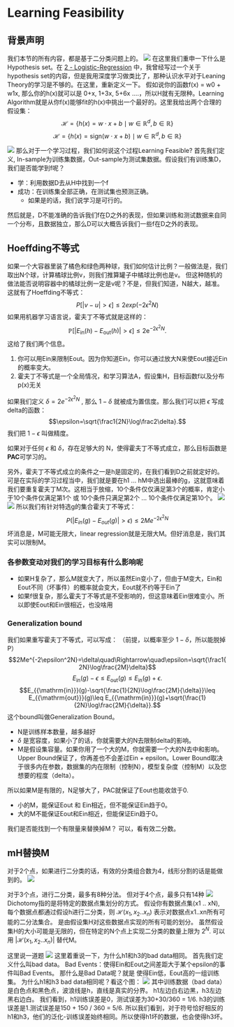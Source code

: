 # Learning Feasibility
## 背景声明
我们本节的所有内容，都是基于二分类问题上的。
![](assets/Pasted%20image%2020241124232246.webp)
在这里我们重申一下什么是Hypothesis set。在 [2 - Logistic-Regression](2%20-%20Logistic-Regression.md) 中，我曾经写过一个关于hypothesis set的内容，但是我用深度学习做类比了，那种认识水平对于Leaning Theory的学习是不够的。在这里，重新定义一下。
假如说你的函数f(x) = w0 + w1x, 那么你的h(x)就可以是 0+x, 1+3x, 5+6x ....，所以H就有无限种。Learning Algorithm就是从你f(x)能够fit的h(x)中挑出一个最好的。这里我给出两个合理的假设集：
$$\mathcal{H}=\{h(x)=w\cdot x+b\mid w\in\mathbb{R}^d,b\in\mathbb{R}\}$$
$$\mathcal{H}=\{h(x)=\mathrm{sign}(w\cdot x+b)\mid w\in\mathbb{R}^d,b\in\mathbb{R}\}$$

![](assets/Pasted%20image%2020241124232706.webp)
那么对于一个学习过程，我们如何说这个过程Learning Feasible?
首先我们定义, In-sample为训练集数据，Out-sample为测试集数据。假设我们有训练集D，我们是否能学到f呢？
- 学：利用数据D去从H中找到一个f
- 成功：在训练集全部正确，在测试集也预测正确。
	- 如果是的话，我们说学习是可行的。

然后就是，D不能准确的告诉我们f在D之外的表现，但如果训练和测试数据来自同一个分布，且数据独立，那么D可以大概告诉我们一些f在D之外的表现。

## Hoeffding不等式
如果一个大容器里装了橘色和绿色两种球，我们如何估计比例？一般做法是，我们取出N个球，计算橘球比例v，则我们推算罐子中橘球比例也是v。
但这种随机的做法能否说明容器中的橘球比例一定是v呢？不是，但我们知道，N越大，越准。这就有了Hoeffding不等式：
$$P[|v-u|>\epsilon]\leq2exp(-2\epsilon^2N)$$
如果用机器学习语言说，霍夫丁不等式就是这样的：
$$\mathbb{P}\left[|E_{{\mathrm{in}}}(h)-E_{{\mathrm{out}}}(h)|>\epsilon\right]\leq2\mathrm{e}^{{-2\epsilon^{2}N}}.$$
这给了我们两个信息。
1. 你可以用Ein来限制Eout。因为你知道Ein，你可以通过放大N来使Eout接近Ein的概率变大。
2. 霍夫丁不等式是一个全局情况，和学习算法A，假设集H，目标函数f以及分布p(x)无关

如果我们定义 $\delta=2e^{-2\epsilon^2N}$ , 那么 $1-\delta$ 就被成为置信度。那么我们可以把 $\epsilon$ 写成delta的函数：
$$\epsilon=\sqrt{\frac1{2N}\log\frac2\delta}.$$
我们把 $1-\epsilon$ 叫做精度。

如果对于任何 $\epsilon$ 和 $\delta$，存在足够大的 N，使得霍夫丁不等式成立，那么目标函数是**PAC**可学习的。

另外，霍夫丁不等式成立的条件之一是h是固定的，在我们看到D之前就定好的。可是在实际的学习过程当中，我们就是要在h1 ... hM中选出最棒的g，这就意味着我们要重复霍夫丁M次。这相当于放缩，10个条件仅仅满足第3个的概率，肯定小于10个条件仅满足第1个 或 10个条件只满足第2个 ... 10个条件仅满足第10个。
![](assets/Pasted%20image%2020241125014344.webp)
![](assets/Pasted%20image%2020241125014404.webp)
所以我们有针对特选g的集合霍夫丁不等式：
$$P\left(\left|E_{in}(g)-E_{out}(g)\right|>\epsilon\right)\leq2Me^{-2\epsilon^2N}$$
坏消息是，M可能无限大，linear regression就是无限大M。但好消息是，我们其实可以限制M。

### 各参数变动对我们的学习目标有什么影响呢
- 如果H复杂了，那么M就变大了，所以虽然Ein变小了，但由于M变大，Ein和Eout不同（坏事件）的概率就会变大，Eout就不约等于Ein了
- 如果f很复杂，那么霍夫丁不等式是不受影响的，但这意味着Ein很难变小。所以即使Eout和Ein很相近，也没啥用
### Generalization bound
我们如果重写霍夫丁不等式，可以写成：
（前提，以概率至少 $1-\delta$，所以能脱掉P）
$$2Me^{-2\epsilon^2N}=\delta\quad\Rightarrow\quad\epsilon=\sqrt{\frac1{2N}\log\frac{2M}\delta}$$
$$E_{{\mathrm{in}}}(g)-\epsilon\leq E_{{\mathrm{out}}}(g)\leq E_{{\mathrm{in}}}(g)+\epsilon.$$
$$E_{{\mathrm{in}}}(g)-\sqrt{\frac{1}{2N}\log\frac{2M}{\delta}}\leq E_{{\mathrm{out}}}(g)\leq E_{{\mathrm{in}}}(g)+\sqrt{\frac{1}{2N}\log\frac{2M}{\delta}}.$$
这个bound叫做Generalization Bound。
- N是训练样本数量，越多越好
-  $\delta$ 是宽容度，如果小了的话，你就需要大的N去限制delta的影响。
- M是假设集容量。如果你用了一个大的M，你就需要一个大的N去中和影响。
Upper Bound保证了，你再差也不会差过Ein + epsilon。Lower Bound取决于很多内在参数，数据集的内在限制（控制N），模型复杂度（控制M）以及您想要的程度（delta）。

所以如果M是有限的，N足够大了，PAC就保证了Eout也能收敛于0.
- 小的M，能保证Eout 和 Ein相近，但不能保证Ein趋于0。
- 大的M不能保证Eout和Ein相近，但能保证Ein趋于0。

我们是否能找到一个有限量来替换掉M？
可以，看有效二分数。

## mH替换M

对于2个点，如果进行二分类的话，有效的分类组合数为4，线形分割的话是能做到的。
![](assets/Pasted%20image%2020241125020211.webp)

对于3个点，进行二分类，最多有8种分法。
但对于4个点，最多只有14种
![](assets/Pasted%20image%2020241125032914.webp)
Dichotomy指的是将特定的数据点集划分的方式。
假设你有数据点集(x1 .. xN), 每个数据点都通过假设h进行二分类，则 $\mathcal{H}(x_1, x_2 .. x_n)$ 表示对数据点x1..xn所有可能的二分法集合。
是由假设集H对这些数据点实现的所有可能的划分。
虽然假设集H的大小可能是无限的，但在特定的N个点上实现二分类的数量上限为 $2^N$.
可以用 $|\mathcal{H}(x_1, x_2 .. x_n)|$ 替代M。

这里说一道题
![](assets/Pasted%20image%2020241125040341.webp)
这里着重说一下，为什么h1和h3的bad data相同。
首先我们定义什么叫bad data。
Bad Events：使得Ein和Eout之间差距大于某个epsilon的事件叫Bad Events。
那什么是Bad Data呢？就是 使得Ein低，Eout高的一组训练集。
为什么h1和h3 bad data相同呢？看这个图：
![](assets/IMG_4170.webp)
其中训练数据（bad data）是白色点和黑色点，波浪线是h，直线是真实的分界。
h1左边白右边黑，h3左边黑右边白。
我们看到，h1训练误差是0，测试误差为30+30/360 = 1/6. 
h3的训练误差是1.测试误差是150 + 150 / 360 = 5/6.
所以我们看到，对于符号恰好相反的h1和h3，他们的泛化-训练误差始终相同。所以使得h1坏的数据，也会使得h3坏。